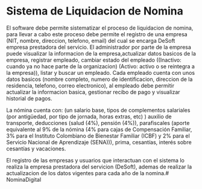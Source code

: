 # Sistema de Liquidacion de Nomina

El software debe permite sistematizar el proceso de liquidacion de nomina, para llevar a cabo este proceso debe permite el registro de una empresa (NIT, nombre, direccion, telefono, email) del cual se encarga DeSoft empresa prestadora del servicio.
El administrador por parte de la empresa puede visualizar la informacion de la empresa,actualizar datos basicos de la empresa, registrar empleado, cambiar estado del empleado ((Inactivo: cuando ya no hace parte de la organizacion) (Activo: activo o se reintegra a la empresa)), listar y buscar un empleado.
Cada empleado cuenta con unos datos basicos (nombre completo, numero de identificacion, direccion de la residencia, telefono, correo electronico), al empleado debe permitir actualizar la informacion basica, gestionar recibo de pago y visualizar historial de pagos.


La nómina cuenta con: (un salario base, tipos de complementos salariales (por antigüedad, por tipo de jornada, horas extras, etc) ) auxilio de transporte, deducciones (salud (4%), pensión (4%)), parafiscales (aporte equivalente al 9% de la nómina (4% para cajas de Compensación Familiar, 3% para el Instituto Colombiano de Bienestar Familiar (ICBF) y 2% para el Servicio Nacional de Aprendizaje (SENA))), prima, cesantías, interés sobre cesantías y vacaciones.

El registro de las empresas y usuarios que interactuan con el sistema lo realiza la empresa prestadora del servicion (DeSoft), ademas de realizar la actualizacion de los datos vigentes para cada año de la nomina.# NominaDigital
